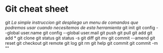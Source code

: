 # Git cheat sheet

git
*La simple instruccion git despliega un menu de comandos que podremos usar cuando*
*necesitemos de esta herramienta*
git init
git config --global user.name
git config --global user.mail
git push
git pull
git add
git add *
git clone
git status
git status -s
git diff
git mv
git commit --amend
git reset
git checkout
git remote
git log
git rm
git help
git commit
git commit -m ""

